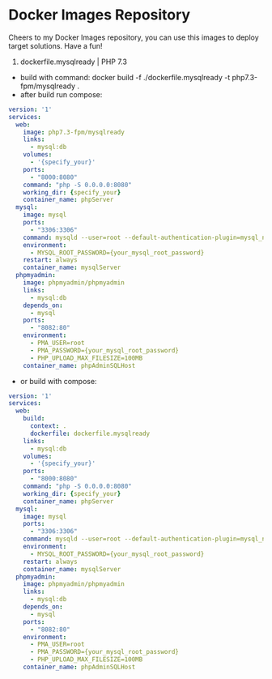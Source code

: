 # Docker Images Repository
Cheers to my Docker Images repository, you can use this images to deploy target solutions. Have a fun!

1. dockerfile.mysqlready | PHP 7.3
* build with command: docker build -f ./dockerfile.mysqlready -t php7.3-fpm/mysqlready .
* after build run compose:
```yml
version: '1'
services:
  web:
    image: php7.3-fpm/mysqlready
    links:
      - mysql:db
    volumes:
      - '{specify_your}'
    ports:
      - "8000:8080"
    command: "php -S 0.0.0.0:8080"
    working_dir: {specify_your}
    container_name: phpServer
  mysql:
    image: mysql
    ports:
      - "3306:3306"
    command: mysqld --user=root --default-authentication-plugin=mysql_native_password
    environment:
      - MYSQL_ROOT_PASSWORD={your_mysql_root_password}
    restart: always
    container_name: mysqlServer
  phpmyadmin:
    image: phpmyadmin/phpmyadmin
    links:
      - mysql:db
    depends_on: 
      - mysql
    ports:
      - "8082:80"
    environment:
      - PMA_USER=root
      - PMA_PASSWORD={your_mysql_root_password}
      - PHP_UPLOAD_MAX_FILESIZE=100MB
    container_name: phpAdminSQLHost
```
* or build with compose:
```yml
version: '1'
services:
  web:
    build:
      context: .
      dockerfile: dockerfile.mysqlready
    links:
      - mysql:db
    volumes:
      - '{specify_your}'
    ports:
      - "8000:8080"
    command: "php -S 0.0.0.0:8080"
    working_dir: {specify_your}
    container_name: phpServer
  mysql:
    image: mysql
    ports:
      - "3306:3306"
    command: mysqld --user=root --default-authentication-plugin=mysql_native_password
    environment:
      - MYSQL_ROOT_PASSWORD={your_mysql_root_password}
    restart: always
    container_name: mysqlServer
  phpmyadmin:
    image: phpmyadmin/phpmyadmin
    links:
      - mysql:db
    depends_on: 
      - mysql
    ports:
      - "8082:80"
    environment:
      - PMA_USER=root
      - PMA_PASSWORD={your_mysql_root_password}
      - PHP_UPLOAD_MAX_FILESIZE=100MB
    container_name: phpAdminSQLHost
```
